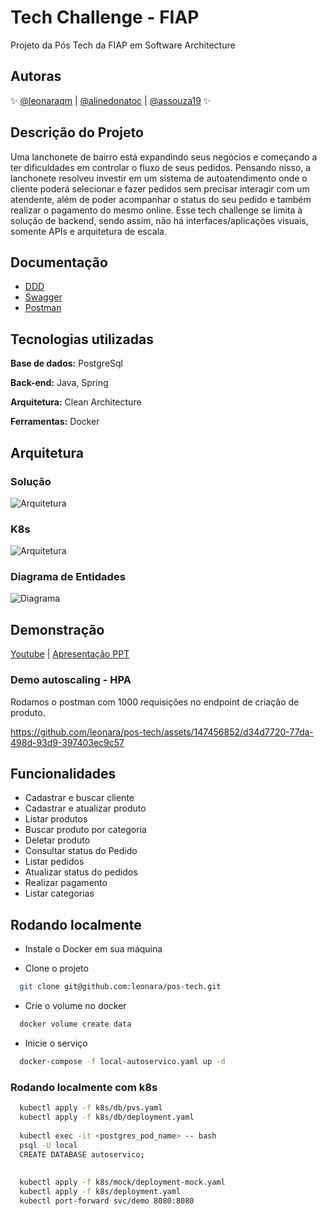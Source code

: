 # Tech Challenge - FIAP
Projeto da Pós Tech da FIAP em Software Architecture

## Autoras

✨ [@leonaraqm](https://github.com/leonara) | [@alinedonatoc](https://github.com/alinedonatoc) | [@assouza19](https://github.com/assouza19) ✨

## Descrição do Projeto
Uma lanchonete de bairro está expandindo seus negócios e começando a ter dificuldades em controlar o fluxo de seus pedidos.
Pensando nisso, a lanchonete resolveu investir em um sistema de autoatendimento onde o cliente poderá selecionar e fazer pedidos sem precisar interagir
com um atendente, além de poder acompanhar o status do seu pedido e também realizar o pagamento do mesmo online.
Esse tech challenge se limita à solução de backend, sendo assim, não há interfaces/aplicações visuais, somente APIs e arquitetura de escala.

## Documentação

- [DDD](https://miro.com/app/board/uXjVNdf5-GE=/?share_link_id=675194698681)
- [Swagger](https://github.com/leonara/pos-tech/blob/main/swagger/openapi.json)
- [Postman](https://github.com/leonara/pos-tech?tab=readme-ov-file#:~:text=test%20with%20postman-,Postman%20Collection,-To%20run%20locally)


## Tecnologias utilizadas

**Base de dados:** PostgreSql

**Back-end:** Java, Spring

**Arquitetura:** Clean Architecture

**Ferramentas:** Docker


## Arquitetura

### Solução
![Arquitetura](https://iili.io/JcMEdDN.md.png)

### K8s
![Arquitetura](https://iili.io/JcM2chX.md.png)

### Diagrama de Entidades
![Diagrama](https://iili.io/JcaG9un.md.jpg)

## Demonstração

[Youtube](https://youtu.be/snBFICM0EXU) | [Apresentação PPT](https://docs.google.com/presentation/d/1hZupMjyPEl4gAjgGiPyhvc325YhSDVaryYZD6WQMjn0/edit?usp=sharing)

### Demo autoscaling - HPA

Rodamos o postman com 1000 requisições no endpoint de criação de produto.

https://github.com/leonara/pos-tech/assets/147456852/d34d7720-77da-498d-93d9-397403ec9c57


## Funcionalidades

- Cadastrar e buscar cliente
- Cadastrar e atualizar produto
- Listar produtos
- Buscar produto por categoria
- Deletar produto
- Consultar status do Pedido
- Listar pedidos
- Atualizar status do pedidos
- Realizar pagamento
- Listar categorias


## Rodando localmente

- Instale o Docker em sua máquina

- Clone o projeto

```bash
  git clone git@github.com:leonara/pos-tech.git
```

- Crie o volume no docker

```bash
  docker volume create data
```

- Inicie o serviço

```bash
  docker-compose -f local-autoservico.yaml up -d
```

### Rodando localmente com k8s

```bash
  kubectl apply -f k8s/db/pvs.yaml
  kubectl apply -f k8s/db/deployment.yaml
  
  kubectl exec -it <postgres_pod_name> -- bash
  psql -U local
  CREATE DATABASE autoservico;
    
    
  kubectl apply -f k8s/mock/deployment-mock.yaml
  kubectl apply -f k8s/deployment.yaml
  kubectl port-forward svc/demo 8080:8080
```
